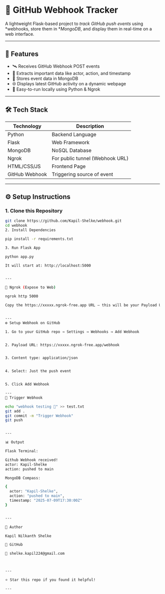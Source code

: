 # 🔔 GitHub Webhook Tracker

A lightweight Flask-based project to *track GitHub push events* using *webhooks, store them in **MongoDB*, and display them in real-time on a web interface.

---

## 📌 Features

- 🛰 Receives GitHub Webhook POST events
- 🧠 Extracts important data like actor, action, and timestamp
- 💾 Stores event data in MongoDB
- 🌐 Displays latest GitHub activity on a dynamic webpage
- 🚀 Easy-to-run locally using Python & Ngrok

---
## 🛠 Tech Stack

| Technology     | Description                        |
|----------------|------------------------------------|
| Python         | Backend Language                   |
| Flask          | Web Framework                      |
| MongoDB        | NoSQL Database                     |
| Ngrok          | For public tunnel (Webhook URL)    |
| HTML/CSS/JS    | Frontend Page                      |
| GitHub Webhook | Triggering source of event         |

---

## ⚙ Setup Instructions

### 1. Clone this Repository

```bash
git clone https://github.com/Kapil-Shelke/webhook.git
cd webhook
2. Install Dependencies

pip install -r requirements.txt

3. Run Flask App

python app.py

It will start at: http://localhost:5000


---

🔗 Ngrok (Expose to Web)

ngrok http 5000

Copy the https://xxxxx.ngrok-free.app URL — this will be your Payload URL for GitHub.


---
⚙ Setup Webhook on GitHub

1. Go to your GitHub repo → Settings → Webhooks → Add Webhook


2. Payload URL: https://xxxxx.ngrok-free.app/webhook


3. Content type: application/json


4. Select: Just the push event


5. Click Add Webhook

---
🚀 Trigger Webhook

echo "webhook testing 🚀" >> test.txt
git add .
git commit -m "Trigger Webhook"
git push


---

📊 Output

Flask Terminal:

Github Webhook received!
actor: Kapil-Shelke
action: pushed to main

MongoDB Compass:

{
  actor: "Kapil-Shelke",
  action: "pushed to main",
  timestamp: "2025-07-09T17:30:00Z"
}


---

🙌 Author

Kapil Nilkanth Shelke

🔗 GitHub

📧 shelke.kapil224@gmail.com



---

⭐ Star this repo if you found it helpful!

---
